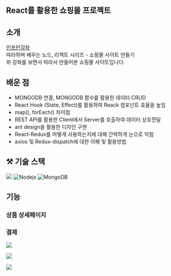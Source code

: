 ## React를 활용한 쇼핑몰 프로젝트

## 소개

[인프런강좌](https://www.inflearn.com/course/%EB%94%B0%EB%9D%BC%ED%95%98%EB%A9%B0-%EB%B0%B0%EC%9A%B0%EB%8A%94-%EB%85%B8%EB%93%9C-%EB%A6%AC%EC%95%A1%ED%8A%B8-%EC%87%BC%ED%95%91%EB%AA%B0)  
따라하며 배우는 노드, 리액트 시리즈 - 쇼핑몰 사이트 만들기  
위 강좌를 보면서 따라서 만들어본 쇼핑몰 사이트입니다.

## 배운 점

- MONGODB 연결, MONGODB 함수를 활용한 데이터 CRUD
- React Hook (State, Effect)를 활용하여 Reack 컴포넌트 효율을 높임
- map(), forEach() 차이점
- REST API를 활용한 Client에서 Server를 호출하여 데이터 상호전달
- ant design을 활용한 디자인 구현
- React-Redux를 어떻게 사용하는지에 대해 간략하게 눈으로 익힘
- axios 및 Redux-dispatch에 대한 이해 및 활용방법

## ⚒️ 기술 스택

<img src="https://img.shields.io/badge/javascript-F7DF1E?style=for-the-badge&logo=javascript&logoColor=black">
<img alt="Nodejs" src="https://img.shields.io/badge/Node.js-339933?style=for-the-badge&logo=Node.js&logoColor=white">
<img alt="MongoDB" src="https://img.shields.io/badge/MongoDB-8cbe68?style=for-the-badge&logo=MongoDB&logoColor=white">

## 기능

### 상품 상세페이지

### 결제

![](https://velog.velcdn.com/images/hjs926/post/b051317f-9d9d-483d-b3b6-79aaead87e14/image.png)

![](https://velog.velcdn.com/images/hjs926/post/66b9537b-0f92-4b78-a949-780104b9d59d/image.png)

![](https://velog.velcdn.com/images/hjs926/post/f4c5c54f-ee66-41cc-9dc5-9937bddb2125/image.png)
